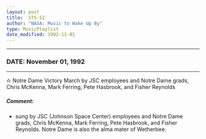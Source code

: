 ```yaml
---
layout: post
title:  STS-52
author: "NASA: Music to Wake Up By"
type: MusicPlaylist
date_modified: 1992-11-01
---
```


----
### DATE: November 01, 1992
----
✫ Notre Dame Victory March by JSC employees and Notre Dame grads, Chris McKenna, Mark Ferring, Pete Hasbrook, and Fisher Reynolds

##### Comment:
* sung by JSC (Johnson Space Center) employees and Notre Dame grads, Chris McKenna, Mark Ferring, Pete Hasbrook, and Fisher Reynolds. Notre Dame is also the alma mater of  Wetherbee.
